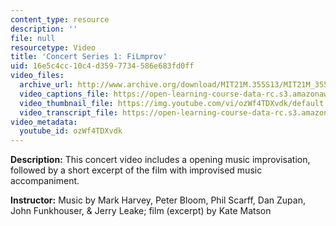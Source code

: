 ```yaml
---
content_type: resource
description: ''
file: null
resourcetype: Video
title: 'Concert Series 1: FiLmprov'
uid: 16e5c4cc-10c4-d359-7734-586e683fd0ff
video_files:
  archive_url: http://www.archive.org/download/MIT21M.355S13/MIT21M_355S13_concert_series_1_300k.mp4
  video_captions_file: https://open-learning-course-data-rc.s3.amazonaws.com/21m-355-musical-improvisation-spring-2013/cd3939e485715db4934aa9c7f76732bf_ozWf4TDXvdk.vtt
  video_thumbnail_file: https://img.youtube.com/vi/ozWf4TDXvdk/default.jpg
  video_transcript_file: https://open-learning-course-data-rc.s3.amazonaws.com/21m-355-musical-improvisation-spring-2013/914230cb409e2d4db4ad23cdd357ded9_ozWf4TDXvdk.pdf
video_metadata:
  youtube_id: ozWf4TDXvdk
---
```


**Description:** This concert video includes a opening music improvisation, followed by a short excerpt of the film with improvised music accompaniment.

**Instructor:** Music by Mark Harvey, Peter Bloom, Phil Scarff, Dan Zupan, John Funkhouser, & Jerry Leake; film (excerpt) by Kate Matson